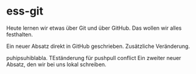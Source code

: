 # ess-git

Heute lernen wir etwas über Git und über GitHub.
Das wollen wir alles festhalten.

Ein neuer Absatz direkt in GitHub geschrieben. Zusätzliche Veränderung.


puhipsuhiblabla. TEständerung für pushpull conflict
Ein zweiter neuer Absatz, den wir bei uns lokal schreiben.
